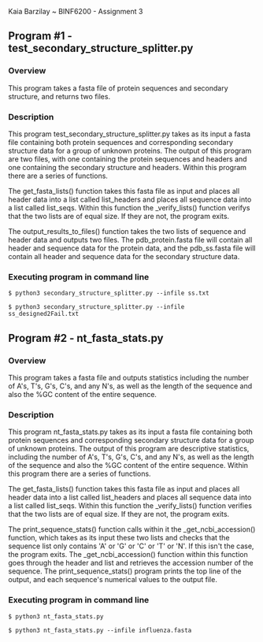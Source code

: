Kaia Barzilay
~
BINF6200 - Assignment 3

## Program #1 -test_secondary_structure_splitter.py

### Overview

This program takes a fasta file of protein sequences and secondary structure, and returns two files.

### Description

This program test_secondary_structure_splitter.py takes as its input a fasta file containing both protein sequences and corresponding secondary structure data for a group of unknown proteins. The output of this program are two files, with one containing the protein sequences and headers and one containing the secondary structure and headers. Within this program there are a series of functions.

The get_fasta_lists() function takes this fasta file as input and places all header data into a list called list_headers and places all sequence data into a list called list_seqs. Within this function the _verify_lists() function verifys that the two lists are of equal size. If they are not, the program exits.

The output_results_to_files() function takes the two lists of sequence and header data and outputs two files. The pdb_protein.fasta file will contain all header and sequence data for the protein data, and the pdb_ss.fasta file will contain all header and sequence data for the secondary structure data.

### Executing program in command line

```
$ python3 secondary_structure_splitter.py --infile ss.txt
```
```
$ python3 secondary_structure_splitter.py --infile ss_designed2Fail.txt
```

## Program #2 - nt_fasta_stats.py

### Overview

This program takes a fasta file and outputs statistics including the number of A's, T's, G's, C's, and any N's, as well as the length of the sequence and also the %GC content of the entire sequence.

### Description

This program nt_fasta_stats.py takes as its input a fasta file containing both protein sequences and corresponding secondary structure data for a group of unknown proteins. The output of this program are descriptive statistics, including the number of A's, T's, G's, C's, and any N's, as well as the length of the sequence and also the %GC content of the entire sequence. Within this program there are a series of functions.

The get_fasta_lists() function takes this fasta file as input and places all header data into a list called list_headers and places all sequence data into a list called list_seqs. Within this function the _verify_lists() function verifies that the two lists are of equal size. If they are not, the program exits.

The print_sequence_stats() function calls within it the _get_ncbi_accession() function, which takes as its input these two lists and checks that the sequence list only contains 'A' or 'G' or 'C' or 'T' or 'N'. If this isn't the case, the program exits. The _get_ncbi_accession() function within this function goes through the header and list and retrieves the accession number of the sequence. The print_sequence_stats() program prints the top line of the output, and each sequence's numerical values to the output file.

### Executing program in command line

```
$ python3 nt_fasta_stats.py
```
```
$ python3 nt_fasta_stats.py --infile influenza.fasta
```